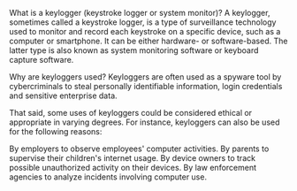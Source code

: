 What is a keylogger (keystroke logger or system monitor)?
A keylogger, sometimes called a keystroke logger, is a type of surveillance technology used to monitor and record each keystroke on a specific device, such as a computer or smartphone. It can be either hardware- or software-based. The latter type is also known as system monitoring software or keyboard capture software.

Why are keyloggers used?
Keyloggers are often used as a spyware tool by cybercriminals to steal personally identifiable information, login credentials and sensitive enterprise data.

That said, some uses of keyloggers could be considered ethical or appropriate in varying degrees. For instance, keyloggers can also be used for the following reasons:

By employers to observe employees' computer activities.
By parents to supervise their children's internet usage.
By device owners to track possible unauthorized activity on their devices.
By law enforcement agencies to analyze incidents involving computer use.
